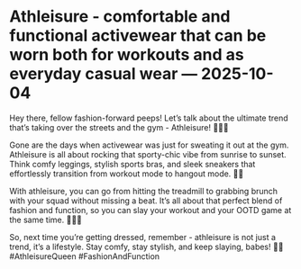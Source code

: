 # Athleisure - comfortable and functional activewear that can be worn both for workouts and as everyday casual wear — 2025-10-04

Hey there, fellow fashion-forward peeps! Let’s talk about the ultimate trend that’s taking over the streets and the gym - Athleisure! 🏃‍♀️🔥

Gone are the days when activewear was just for sweating it out at the gym. Athleisure is all about rocking that sporty-chic vibe from sunrise to sunset. Think comfy leggings, stylish sports bras, and sleek sneakers that effortlessly transition from workout mode to hangout mode. 💪👟

With athleisure, you can go from hitting the treadmill to grabbing brunch with your squad without missing a beat. It’s all about that perfect blend of fashion and function, so you can slay your workout and your OOTD game at the same time. 💁‍♀️💅

So, next time you’re getting dressed, remember - athleisure is not just a trend, it’s a lifestyle. Stay comfy, stay stylish, and keep slaying, babes! 💖✨ #AthleisureQueen #FashionAndFunction